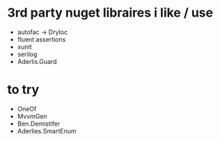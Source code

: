 # 3rd party nuget libraires i like / use

- autofac -> DryIoc
- fluent assertions
- xunit
- serilog
- Aderlis.Guard

# to try
- OneOf
- MvvmGen
- Ben.Demistifer
- Aderlies.SmartEnum